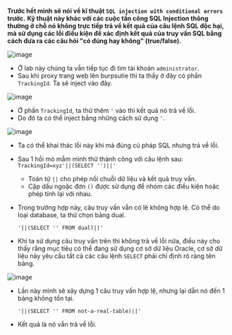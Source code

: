 **Trước hết mình sẽ nói về kĩ thuật ``SQL injection with conditional errors`` trước.**
**Kỹ thuật này khác với các cuộc tấn công SQL Injection thông thường ở chỗ nó không trực tiếp trả về kết quả của câu lệnh SQL độc hại, mà sử dụng các lỗi điều kiện để xác định kết quả của truy vấn SQL bằng cách đưa ra các câu hỏi "có đúng hay không" (true/false).**

![image](https://user-images.githubusercontent.com/125866921/233150826-0f37f8c9-0442-4509-8a66-b011c5e92a6a.png)

  - Ở lab này chúng ta vẫn tiếp tục đi tìm tài khoản ``administrator``.  
  - Sau khi proxy trang web lên burpsutie thì ta thấy ở đây có phần ``TrackingId``. Ta sẽ inject vào đây.  

![image](https://user-images.githubusercontent.com/125866921/233158868-fbe187ca-9899-4165-b6b3-587fe945b3ac.png)

  - Ở phần ``TrackingId``, ta thử thêm ``'`` vào thì kết quả nó trả về lỗi.
  - Do đó ta có thể inject bằng những cách sử dụng ``'``.  

![image](https://user-images.githubusercontent.com/125866921/233159533-a98fd57d-2b82-44cd-8bfe-f5348713a1a6.png)

  - Ta có thể khai thác lỗi này khi mà đúng cú pháp SQL nhưng trả về lỗi.  
  - Sau 1 hồi mò mẫm mình thử thành công với câu lệnh sau: ``TrackingId=xyz'||(SELECT '')||'``

      - Toán tử ``||`` cho phép nối chuỗi dữ liệu và kết quả truy vấn.  
      - Cặp dấu ngoặc đơn ``()`` được sử dụng để nhóm các điều kiện hoặc phép tính lại với nhau.  

  - Trong trường hợp này, câu truy vấn vẫn có lẽ không hợp lệ. Có thể do loại database, ta thử chọn bảng dual.  

        '||(SELECT '' FROM dual)||'
        
  - Khi ta sử dụng câu truy vấn trên thì không trả về lỗi nữa, điều này cho thấy rằng mục tiêu có thể đang sử dụng cơ sở dữ liệu Oracle, cơ sở dữ liệu này yêu cầu tất cả các câu lệnh ``SELECT`` phải chỉ định rõ ràng tên bảng.  

![image](https://user-images.githubusercontent.com/125866921/233165833-eea5ea77-ff5c-4d87-b3f6-0cc301e562b8.png)

  - Lần này mình sẽ xây dựng 1 câu truy vấn hợp lệ, nhưng lại dẫn nó đến 1 bảng không tồn tại.  

        '||(SELECT '' FROM not-a-real-table)||'
        
  - Kết quả là nó vẫn trả về lỗi.  

